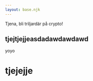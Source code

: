 ```yaml
---
layout: base.njk
---
```


Tjena, bli triljardär på crypto! 

## tjejtjejjeasdadawdawdawd
yoyo

# tjejejje
